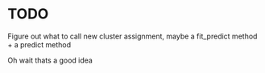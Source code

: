 # TODO

Figure out what to call new cluster assignment, maybe a fit_predict method + a predict method

Oh wait thats a good idea
